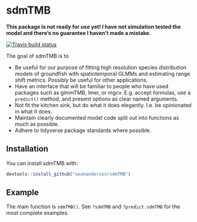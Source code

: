 
<!-- README.md is generated from README.Rmd. Please edit that file -->

# sdmTMB

**This package is not ready for use yet\! I have not simulation tested
the model and there’s no guarantee I haven’t made a mistake.**

[![Travis build
status](https://travis-ci.org/seananderson/sdmTMB.svg?branch=master)](https://travis-ci.org/seananderson/sdmTMB)

The goal of sdmTMB is to

  - Be useful for our purpose of fitting high resolution species
    distribution models of groundfish with spatiotemporal GLMMs and
    estimating range shift metrics. Possibly be useful for other
    applications.
  - Have an interface that will be familiar to people who have used
    packages such as glmmTMB, lmer, or mgcv. E.g. accept formulas, use a
    `predict()` method, and present options as clear named arguments.
  - Not fit the kitchen sink, but do what it does elegantly. I.e. be
    opinionated in what it does.
  - Maintain clearly documented model code split out into functions as
    much as possible.
  - Adhere to tidyverse package standards where possible.

## Installation

You can install sdmTMB with:

``` r
devtools::install_github("seananderson/sdmTMB")
```

## Example

The main function is `sdmTMB()`. See `?sdmTMB` and `?predict.sdmTMB` for
the most complete examples.
